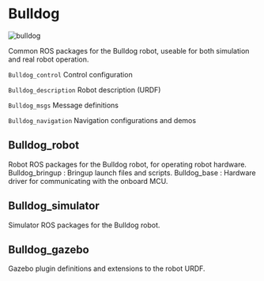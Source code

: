 # Bulldog
![bulldog](https://user-images.githubusercontent.com/36022350/71874489-0727f480-315d-11ea-80f1-9e6042fd0df7.jpg)

Common ROS packages for the Bulldog robot, useable for both simulation and real robot operation.

`Bulldog_control`  Control configuration

`Bulldog_description`  Robot description (URDF)

`Bulldog_msgs`  Message definitions

`Bulldog_navigation`  Navigation configurations and demos

## Bulldog_robot
Robot ROS packages for the Bulldog robot, for operating robot hardware.
  Bulldog_bringup : Bringup launch files and scripts.
  Bulldog_base : Hardware driver for communicating with the onboard MCU.

## Bulldog_simulator
Simulator ROS packages for the Bulldog robot.

## Bulldog_gazebo 
Gazebo plugin definitions and extensions to the robot URDF.
